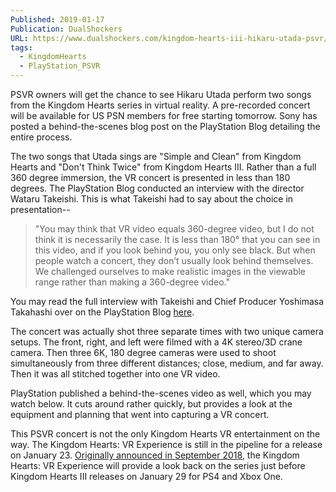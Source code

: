 ```yaml
---
Published: 2019-01-17
Publication: DualShockers
URL: https://www.dualshockers.com/kingdom-hearts-iii-hikaru-utada-psvr/
tags:
  - KingdomHearts
  - PlayStation_PSVR
---
```

PSVR owners will get the chance to see Hikaru Utada perform two songs from the Kingdom Hearts series in virtual reality. A pre-recorded concert will be available for US PSN members for free starting tomorrow. Sony has posted a behind-the-scenes blog post on the PlayStation Blog detailing the entire process.

The two songs that Utada sings are "Simple and Clean" from Kingdom Hearts and "Don't Think Twice" from Kingdom Hearts III. Rather than a full 360 degree immersion, the VR concert is presented in less than 180 degrees. The PlayStation Blog conducted an interview with the director Wataru Takeishi. This is what Takeishi had to say about the choice in presentation--

> "You may think that VR video equals 360-degree video, but I do not think it is necessarily the case. It is less than 180° that you can see in this video, and if you look behind you, you only see black. But when people watch a concert, they don’t usually look behind themselves. We challenged ourselves to make realistic images in the viewable range rather than making a 360-degree video."

You may read the full interview with Takeishi and Chief Producer Yoshimasa Takahashi over on the PlayStation Blog [here](https://blog.us.playstation.com/2019/01/17/hikaru-utada-performs-hikari-and-chikai-in-playstation-vr-available-tomorrow/).

The concert was actually shot three separate times with two unique camera setups. The front, right, and left were filmed with a 4K stereo/3D crane camera. Then three 6K, 180 degree cameras were used to shoot simultaneously from three different distances; close, medium, and far away. Then it was all stitched together into one VR video.

PlayStation published a behind-the-scenes video as well, which you may watch below. It cuts around rather quickly, but provides a look at the equipment and planning that went into capturing a VR concert.

This PSVR concert is not the only Kingdom Hearts VR entertainment on the way. The Kingdom Hearts: VR Experience is still in the pipeline for a release on January 23. [Originally announced in September 2018](https://www.dualshockers.com/kingdom-hearts-iii-3-vr-big-hero-6/), the Kingdom Hearts: VR Experience will provide a look back on the series just before Kingdom Hearts III releases on January 29 for PS4 and Xbox One.